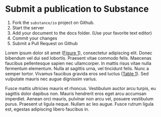 # Submit a publication to Substance

1. Fork the `substance/io` project on Github.
2. Start the server
3. Add your document to the docs folder. (Use your favorite text editor)
4. Commit your changes
5. Submit a Pull Request on Github

Lorem ipsum dolor sit amet ([Figure 1](figure_1)), consectetur adipiscing elit. Donec bibendum vel dui sed lobortis. Praesent vitae commodo felis. Maecenas faucibus pellentesque sapien nec ullamcorper. In mattis risus vitae nulla fermentum elementum. Nulla at sagittis urna, vel tincidunt felis. Nunc a semper tortor. Vivamus faucibus gravida eros sed luctus ([Table 1](table_1)). Sed vulputate mauris nec augue dignissim varius.

Fusce mattis ultricies mauris et rhoncus. Vestibulum auctor arcu turpis, eu sagittis dolor dapibus non. Mauris hendrerit eros eget arcu accumsan imperdiet. Aenean orci mauris, pulvinar non arcu vel, posuere vestibulum purus. Praesent ut ligula neque. Nullam ac leo augue. Fusce rutrum ligula est, egestas adipiscing libero faucibus in.
